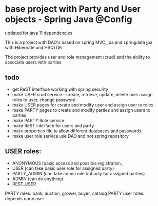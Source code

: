 
# base project with Party and User objects - Spring Java @Config

updated for java 11 dependencies

This is a project with DAO's based on spring MVC, jpa and springdata jpa with Hibernate and HSQLDB

The project provides user and role management (crud) and the ability to associate users with parties

## todo
* get  ReST interface working with spring security
* make USER crud service - create, retrieve, update, delete user assign roles to user, change password
* make USER pages for create and modify user and assign user to roles
* make PARTY pages to create and modify parties and assign users to parties
* make PARTY Role service
* make ReST interface for users and party
* make properties file to allow different databases and passwords
* make user role service use DAO and not spring repository

## USER roles: 

* ANONYMOUS (basic access and possible registration_
* USER (can take basic user role for assigned party)
* PARTY_ADMIN (can take admin role but only for assigned parties)
* ADMIN (can do anything) 
* REST_USER

PARTY roles: bank, auction, grower, buyer, catalog
PARTY user roles: depends upon user


